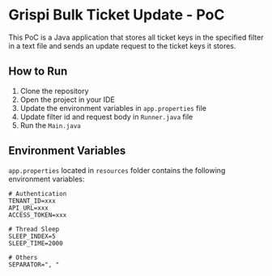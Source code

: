 # Grispi Bulk Ticket Update - PoC

This PoC is a Java application that stores all ticket keys in the specified filter in a text file and sends an update request to the ticket keys it stores.

## How to Run
1. Clone the repository
2. Open the project in your IDE
3. Update the environment variables in `app.properties` file
4. Update filter id and request body in `Runner.java` file
5. Run the `Main.java`

## Environment Variables
`app.properties` located in `resources` folder contains the following environment variables:

```
# Authentication
TENANT_ID=xxx
API_URL=xxx
ACCESS_TOKEN=xxx

# Thread Sleep
SLEEP_INDEX=5
SLEEP_TIME=2000

# Others
SEPARATOR=", "
  ```
